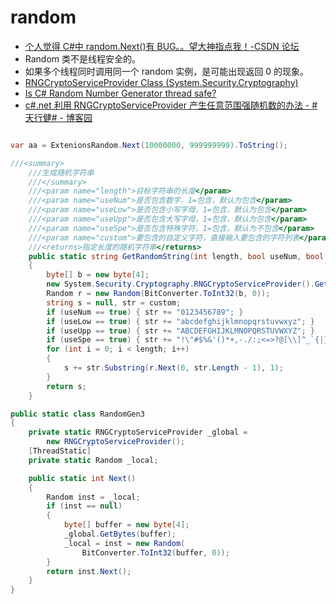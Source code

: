 # random

- [个人觉得 C#中 random.Next()有 BUG。。望大神指点我！-CSDN 论坛](https://bbs.csdn.net/topics/392054644?list=64262378)
- Random 类不是线程安全的。
- 如果多个线程同时调用同一个 random 实例，是可能出现返回 0 的现象。
- [RNGCryptoServiceProvider Class (System.Security.Cryptography)](https://docs.microsoft.com/en-us/dotnet/api/system.security.cryptography.rngcryptoserviceprovider?redirectedfrom=MSDN&view=netframework-4.8)
- [Is C# Random Number Generator thread safe?](https://stackoverflow.com/questions/3049467/is-c-sharp-random-number-generator-thread-safe)
- [c#.net 利用 RNGCryptoServiceProvider 产生任意范围强随机数的办法 - #天行健# - 博客园](https://www.cnblogs.com/lcyuhe/p/7126405.html?utm_source=itdadao&utm_medium=referral)

```C#

var aa = ExtenionsRandom.Next(10000000, 999999999).ToString();

///<summary>
    ///生成随机字符串
    ///</summary>
    ///<param name="length">目标字符串的长度</param>
    ///<param name="useNum">是否包含数字，1=包含，默认为包含</param>
    ///<param name="useLow">是否包含小写字母，1=包含，默认为包含</param>
    ///<param name="useUpp">是否包含大写字母，1=包含，默认为包含</param>
    ///<param name="useSpe">是否包含特殊字符，1=包含，默认为不包含</param>
    ///<param name="custom">要包含的自定义字符，直接输入要包含的字符列表</param>
    ///<returns>指定长度的随机字符串</returns>
    public static string GetRandomString(int length, bool useNum, bool useLow, bool useUpp, bool useSpe, string custom)
    {
        byte[] b = new byte[4];
        new System.Security.Cryptography.RNGCryptoServiceProvider().GetBytes(b);
        Random r = new Random(BitConverter.ToInt32(b, 0));
        string s = null, str = custom;
        if (useNum == true) { str += "0123456789"; }
        if (useLow == true) { str += "abcdefghijklmnopqrstuvwxyz"; }
        if (useUpp == true) { str += "ABCDEFGHIJKLMNOPQRSTUVWXYZ"; }
        if (useSpe == true) { str += "!\"#$%&'()*+,-./:;<=>?@[\\]^_`{|}~"; }
        for (int i = 0; i < length; i++)
        {
            s += str.Substring(r.Next(0, str.Length - 1), 1);
        }
        return s;
    }
```

```c#
public static class RandomGen3
{
    private static RNGCryptoServiceProvider _global =
        new RNGCryptoServiceProvider();
    [ThreadStatic]
    private static Random _local;

    public static int Next()
    {
        Random inst = _local;
        if (inst == null)
        {
            byte[] buffer = new byte[4];
            _global.GetBytes(buffer);
            _local = inst = new Random(
                BitConverter.ToInt32(buffer, 0));
        }
        return inst.Next();
    }
}
```
